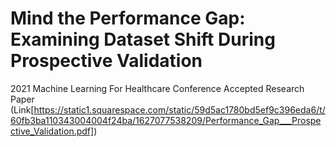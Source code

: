 # Mind the Performance Gap: Examining Dataset Shift During Prospective Validation

2021 Machine Learning For Healthcare Conference Accepted Research Paper (Link[https://static1.squarespace.com/static/59d5ac1780bd5ef9c396eda6/t/60fb3ba110343004004f24ba/1627077538209/Performance_Gap___Prospective_Validation.pdf])

